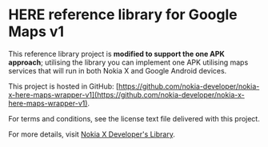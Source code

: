 HERE reference library for Google Maps v1
=========================================

This reference library project is **modified to support the one APK approach**;
utilising the library you can implement one APK utilising maps services that
will run in both Nokia X and Google Android devices.

This project is hosted in GitHub:
[https://github.com/nokia-developer/nokia-x-here-maps-wrapper-v1](https://github.com/nokia-developer/nokia-x-here-maps-wrapper-v1).

For terms and conditions, see the license text file delivered with this project.

For more details, visit
[Nokia X Developer's Library](http://developer.nokia.com/resources/library/nokia-x).
